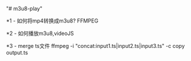 "# m3u8-play" 

*1 - 如何将mp4转换成m3u8? FFMPEG


*2 - 如何播放m3u8,videoJS


*3 - merge ts文件
ffmpeg -i "concat:input1.ts|input2.ts|input3.ts" -c copy output.ts
